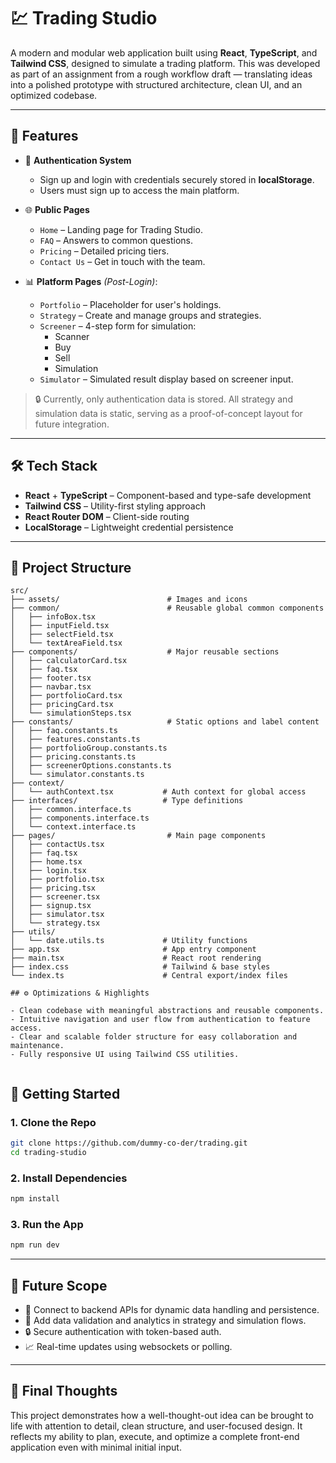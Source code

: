 # 💹 Trading Studio

A modern and modular web application built using **React**, **TypeScript**, and **Tailwind CSS**, designed to simulate a trading platform. This was developed as part of an assignment from a rough workflow draft — translating ideas into a polished prototype with structured architecture, clean UI, and an optimized codebase.

---

## 🚀 Features

- 🔐 **Authentication System**
  - Sign up and login with credentials securely stored in **localStorage**.
  - Users must sign up to access the main platform.

- 🌐 **Public Pages**
  - `Home` – Landing page for Trading Studio.
  - `FAQ` – Answers to common questions.
  - `Pricing` – Detailed pricing tiers.
  - `Contact Us` – Get in touch with the team.

- 📊 **Platform Pages** *(Post-Login)*:
  - `Portfolio` – Placeholder for user's holdings.
  - `Strategy` – Create and manage groups and strategies.
  - `Screener` – 4-step form for simulation:
    - Scanner
    - Buy
    - Sell
    - Simulation
  - `Simulator` – Simulated result display based on screener input.

> 🔒 Currently, only authentication data is stored. All strategy and simulation data is static, serving as a proof-of-concept layout for future integration.

---

## 🛠️ Tech Stack

- **React** + **TypeScript** – Component-based and type-safe development
- **Tailwind CSS** – Utility-first styling approach
- **React Router DOM** – Client-side routing
- **LocalStorage** – Lightweight credential persistence

---

## 📁 Project Structure

```plaintext
src/
├── assets/                        # Images and icons
├── common/                        # Reusable global common components 
│   ├── infoBox.tsx
│   ├── inputField.tsx
│   ├── selectField.tsx
│   └── textAreaField.tsx
├── components/                    # Major reusable sections
│   ├── calculatorCard.tsx
│   ├── faq.tsx
│   ├── footer.tsx
│   ├── navbar.tsx
│   ├── portfolioCard.tsx
│   ├── pricingCard.tsx
│   └── simulationSteps.tsx
├── constants/                     # Static options and label content
│   ├── faq.constants.ts
│   ├── features.constants.ts
│   ├── portfolioGroup.constants.ts
│   ├── pricing.constants.ts
│   ├── screenerOptions.constants.ts
│   └── simulator.constants.ts
├── context/
│   └── authContext.tsx           # Auth context for global access
├── interfaces/                   # Type definitions
│   ├── common.interface.ts
│   ├── components.interface.ts
│   └── context.interface.ts
├── pages/                         # Main page components
│   ├── contactUs.tsx
│   ├── faq.tsx
│   ├── home.tsx
│   ├── login.tsx
│   ├── portfolio.tsx
│   ├── pricing.tsx
│   ├── screener.tsx
│   ├── signup.tsx
│   ├── simulator.tsx
│   └── strategy.tsx
├── utils/
│   └── date.utils.ts             # Utility functions
├── app.tsx                       # App entry component
├── main.tsx                      # React root rendering
├── index.css                     # Tailwind & base styles
└── index.ts                      # Central export/index files

## ⚙️ Optimizations & Highlights

- Clean codebase with meaningful abstractions and reusable components.
- Intuitive navigation and user flow from authentication to feature access.
- Clear and scalable folder structure for easy collaboration and maintenance.
- Fully responsive UI using Tailwind CSS utilities.


```

## 🚀 Getting Started

### 1. Clone the Repo

```bash
git clone https://github.com/dummy-co-der/trading.git
cd trading-studio
```

### 2. Install Dependencies

```bash
npm install
```

### 3. Run the App

```bash
npm run dev
```

---

## 📌 Future Scope

- 🔄 Connect to backend APIs for dynamic data handling and persistence.
- 🧠 Add data validation and analytics in strategy and simulation flows.
- 🔒 Secure authentication with token-based auth.
- 📈 Real-time updates using websockets or polling.

---

## 🙌 Final Thoughts

This project demonstrates how a well-thought-out idea can be brought to life with attention to detail, clean structure, and user-focused design. It reflects my ability to plan, execute, and optimize a complete front-end application even with minimal initial input.
